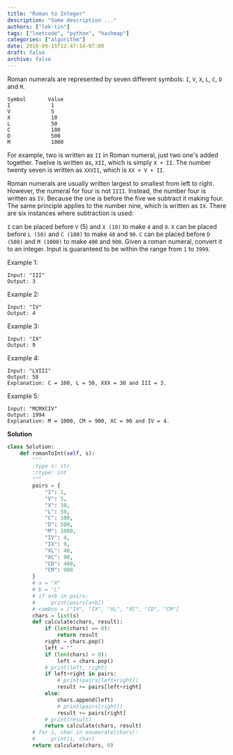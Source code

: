 ```yaml
---
title: "Roman to Integer"
description: "Some description ..."
authors: ["lek-tin"]
tags: ["leetcode", "python", "hashmap"]
categories: ["algorithm"]
date: 2018-09-15T12:47:14-07:00
draft: false
archive: false
---
```

Roman numerals are represented by seven different symbols: `I`, `V`, `X`, `L`, `C`, `D` and `M`.
```
Symbol       Value
I             1
V             5
X             10
L             50
C             100
D             500
M             1000
```
For example, two is written as `II` in Roman numeral, just two one's added together. Twelve is written as, `XII`, which is simply `X + II`. The number twenty seven is written as `XXVII`, which is `XX + V + II`.

Roman numerals are usually written largest to smallest from left to right. However, the numeral for four is not `IIII`. Instead, the number four is written as `IV`. Because the one is before the five we subtract it making four. The same principle applies to the number nine, which is written as `IX`. There are six instances where subtraction is used:

`I` can be placed before `V` (5) and `X (10)` to make `4` and `9`. 
`X` can be placed before `L (50)` and `C (100)` to make `40` and `90`. 
`C` can be placed before `D (500)` and `M (1000)` to make `400` and `900`.
Given a roman numeral, convert it to an integer. Input is guaranteed to be within the range from `1` to `3999`.

Example 1:
```
Input: "III"
Output: 3
```
Example 2:
```
Input: "IV"
Output: 4
```
Example 3:
```
Input: "IX"
Output: 9
```
Example 4:
```
Input: "LVIII"
Output: 58
Explanation: C = 100, L = 50, XXX = 30 and III = 3.
```
Example 5:
```
Input: "MCMXCIV"
Output: 1994
Explanation: M = 1000, CM = 900, XC = 90 and IV = 4.
```

**Solution**
```python
class Solution:
    def romanToInt(self, s):
        """
        :type s: str
        :rtype: int
        """
        pairs = {
            "I": 1,
            "V": 5,
            "X": 10,
            "L": 50,
            "C": 100,
            "D": 500,
            "M": 1000,
            "IV": 4,
            "IX": 9,
            "XL": 40,
            "XC": 90,
            "CD": 400,
            "CM": 900
        }
        # a = "X"
        # b = "L"
        # if a+b in pairs:
        #     print(pairs[a+b])
        # combos = ["IV", "IX", "XL", "XC", "CD", "CM"]
        chars = list(s)
        def calculate(chars, result):
            if (len(chars) == 0):
                return result
            right = chars.pop()
            left = ""
            if (len(chars) > 0):
                left = chars.pop()
            # print(left, right)
            if left+right in pairs:
                # print(pairs[left+right])
                result += pairs[left+right]
            else:
                chars.append(left)
                # print(pairs[right])
                result += pairs[right]
            # print(result)
            return calculate(chars, result)
        # for i, char in enumerate(chars):
        #     print(i, char)
        return calculate(chars, 0)
```